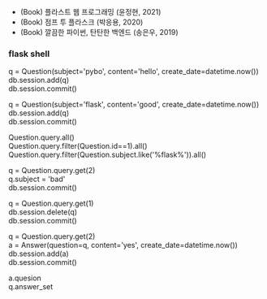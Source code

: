 * (Book) 플라스트 웹 프로그래밍 (윤정현, 2021)
* (Book) 점프 투 플라스크 (박응용, 2020)
* (Book) 깔끔한 파이썬, 탄탄한 백엔드 (송은우, 2019)



### flask shell

q = Question(subject='pybo', content='hello', create_date=datetime.now())  
db.session.add(q)  
db.session.commit()  

q = Question(subject='flask', content='good', create_date=datetime.now())  
db.session.add(q)  
db.session.commit()  

Question.query.all()  
Question.query.filter(Question.id==1).all()  
Question.query.filter(Question.subject.like('%flask%')).all()  

q = Question.query.get(2)  
q.subject = 'bad'  
db.session.commit()  

q = Question.query.get(1)  
db.session.delete(q)  
db.session.commit()  

q = Question.query.get(2)  
a = Answer(question=q, content='yes', create_date=datetime.now())    
db.session.add(a)  
db.session.commit()  

a.quesion  
q.answer_set
